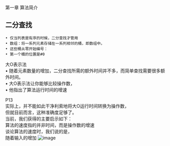 第一章 算法简介  

## 二分查找  
	• 仅当列表是有序的时候，二分查找才管用  
	• 数组：将一系列元素存储在一系列相邻的桶，即数组中。  
	• 这些桶从零开始编号：  
	• 第一个桶的位置是#0  

大O表示法  
	• 随着元素数量的增加，二分查找所需的额外时间并不多，而简单查找需要很多额外时间。    
	• 大O表示法让你能够比较操作数，  
	• 他指出了算法运行时间的增速  

P13    
实际上，并不能如此干净利索地将大O运行时间转换为操作数，  
但就目前而言，这种准确度足够了。  
当前，我们获得的主要启示如下：  
算法的速度指的并非时间，而是操作数的增速  
谈论算法的速度时，我们说的是，  
随着输入的增加
![image](https://user-images.githubusercontent.com/88927644/147385824-0fbd6ee2-1de5-4a69-b245-53c1b2fe5477.png)
